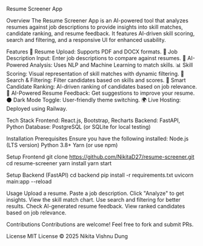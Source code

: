 Resume Screener App

Overview
The Resume Screener App is an AI-powered tool that analyzes resumes against job descriptions to provide insights into skill matches, candidate ranking, and resume feedback. 
It features AI-driven skill scoring, search and filtering, and a responsive UI for enhanced usability.

Features
📂 Resume Upload: Supports PDF and DOCX formats.
📄 Job Description Input: Enter job descriptions to compare against resumes.
🤖 AI-Powered Analysis: Uses NLP and Machine Learning to match skills.
📊 Skill Scoring: Visual representation of skill matches with dynamic filtering.
🔎 Search & Filtering: Filter candidates based on skills and scores.
📌 Smart Candidate Ranking: AI-driven ranking of candidates based on job relevance.
📝 AI-Powered Resume Feedback: Get suggestions to improve your resume.
🌑 Dark Mode Toggle: User-friendly theme switching.
🌍 Live Hosting: Deployed using Railway.

Tech Stack
Frontend: React.js, Bootstrap, Recharts
Backend: FastAPI, Python
Database: PostgreSQL (or SQLite for local testing)

Installation
Prerequisites
Ensure you have the following installed:
Node.js (LTS version)
Python 3.8+
Yarn (or use npm)

Setup Frontend
git clone https://github.com/NikitaD27/resume-screener.git
cd resume-screener
yarn install
yarn start

Setup Backend (FastAPI)
cd backend
pip install -r requirements.txt
uvicorn main:app --reload

Usage
Upload a resume.
Paste a job description.
Click "Analyze" to get insights.
View the skill match chart.
Use search and filtering for better results.
Check AI-generated resume feedback.
View ranked candidates based on job relevance.

Contributions
Contributions are welcome! Feel free to fork and submit PRs.

License
MIT License © 2025 Nikita Vishnu Dung
